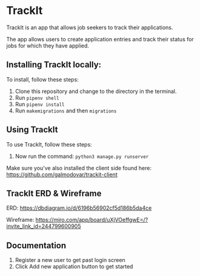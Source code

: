 # TrackIt


TrackIt is an app that allows job seekers to track their applications.

The app allows users to create application entries and track their status for jobs for which they have applied.  


## Installing TrackIt locally:

To install, follow these steps:

1. Clone this repository and change to the directory in the terminal.
2. Run `pipenv shell`
3. Run `pipenv install`
4. Run `makemigrations` and then `migrations`



## Using TrackIt

To use TrackIt, follow these steps:

1. Now run the command: `python3 manage.py runserver`

Make sure you've also installed the client side found here:
https://github.com/galmodovar/trackit-client



## TrackIt ERD & Wireframe

ERD: 
https://dbdiagram.io/d/6196b56902cf5d186b5da4ce

Wireframe: 
https://miro.com/app/board/uXjVOeffgwE=/?invite_link_id=244799600905


## Documentation

1. Register a new user to get past login screen
2. Click Add new application button to get started

